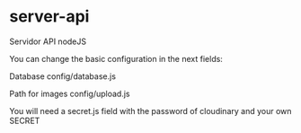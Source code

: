 # server-api
Servidor API nodeJS

You can change the basic configuration in the next fields:

Database
config/database.js

Path for images
config/upload.js

You will need a secret.js field with the password of cloudinary and your own SECRET
